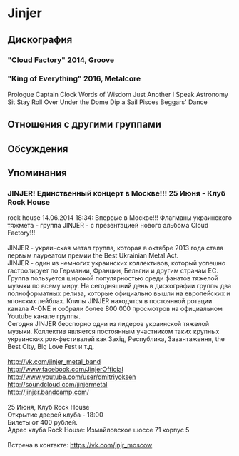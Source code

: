# Jinjer



## Дискография

### "Cloud Factory" 2014, Groove



### "King of Everything" 2016, Metalcore

Prologue
Captain Clock
Words of Wisdom
Just Another
I Speak Astronomy
Sit Stay Roll Over
Under the Dome
Dip a Sail
Pisces
Beggars' Dance


## Отношения с другими группами


## Обсуждения


## Упоминания

### JINJER! Единственный концерт в Москве!!! 25 Июня - Клуб Rock House

rock house 14.06.2014 18:34:
Впервые в Москве!!! Флагманы украинского тяжмета - группа JINJER - с презентацией нового альбома Cloud Factory!!! <BR><BR>JINJER - украинская метал группа, которая в октябре 2013 года стала первым лауреатом премии the Best Ukrainian Metal Act.  <BR>JINJER - один из немногих украинских коллективов, который успешно гастролирует по Германии, Франции, Бельгии и другим странам ЕС. Группа пользуется широкой популярностью среди фанатов тяжелой музыки по всему миру. На сегодняшний день в дискографии группы два полноформатных релиза, которые официально вышли на европейских и японских лейблах. Клипы JINJER находятся в постоянной ротации канала A-ONE и собрали более 800 000 просмотров на официальном Youtube канале группы.  <BR>Сегодня JINJER бесспорно одни из лидеров украинской тяжелой музыки. Коллектив является постоянным участником таких крупных украинских рок-фестивалей как Захід, Республика, Завантаження, the Best City, Big Love Fest и т.д.  <BR><BR><A HREF="http://vk.com/jinjer_metal_band" TARGET="_blank">http://vk.com/jinjer_metal_band</A> <BR><A HREF="http://www.facebook.com/JinjerOfficial" TARGET="_blank">http://www.facebook.com/JinjerOfficial</A>  <BR><A HREF="http://www.youtube.com/user/dmitriyoksen" TARGET="_blank">http://www.youtube.com/user/dmitriyoksen</A>  <BR><A HREF="http://soundcloud.com/jinjermetal" TARGET="_blank">http://soundcloud.com/jinjermetal</A>  <BR><A HREF="http://jinjer.bandcamp.com/" TARGET="_blank">http://jinjer.bandcamp.com/</A> <BR><BR>25 Июня, Клуб Rock House <BR>Открытие дверей клуба - 18:00 <BR>Билеты от 400 рублей. <BR>Адрес клуба Rock House: Измайловское шоссе 71 корпус 5 <BR><BR>Встреча в контакте: https://vk.com/jnjr_moscow

